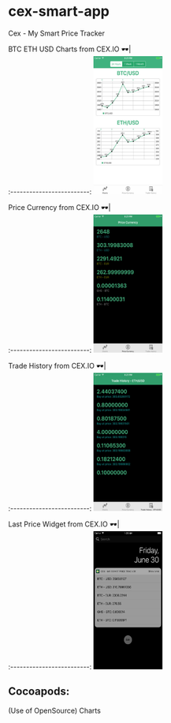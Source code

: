 # cex-smart-app
Cex - My Smart Price Tracker

BTC ETH USD Charts from CEX.IO 🕶|  
:-------------------------:
<img src="https://github.com/AshishKapoor/cex-smart-app/blob/master/screenshots/charts.PNG" alt="Drawing" width="140" height="280"/>  

Price Currency from CEX.IO 🕶|  
:-------------------------:
<img src="https://github.com/AshishKapoor/cex-smart-app/blob/master/screenshots/price_currency.PNG" alt="Drawing" width="140" height="280"/>  

Trade History from CEX.IO 🕶|  
:-------------------------:
<img src="https://github.com/AshishKapoor/cex-smart-app/blob/master/screenshots/trade_history.PNG" alt="Drawing" width="140" height="280"/>  

Last Price Widget from CEX.IO 🕶|  
:-------------------------:
<img src="https://github.com/AshishKapoor/cex-smart-app/blob/master/screenshots/last_price.PNG" alt="Drawing" width="140" height="280"/>  

## Cocoapods: 
(Use of OpenSource)
Charts
